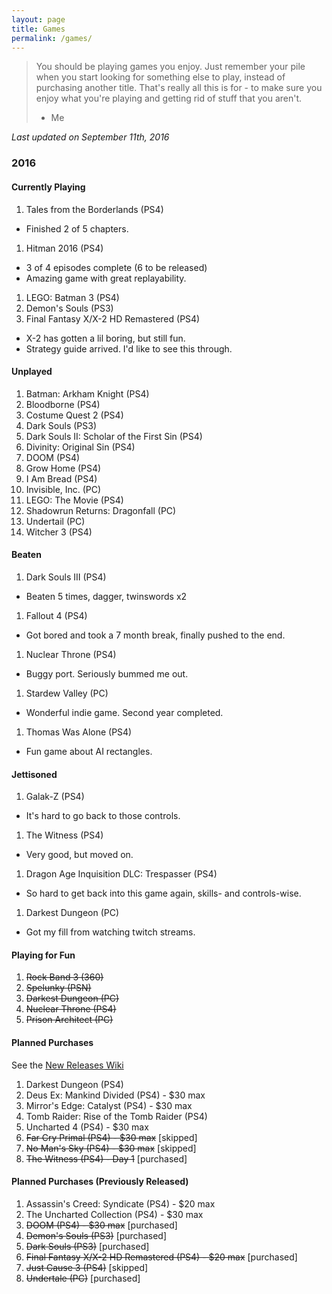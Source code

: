 ```yaml
---
layout: page
title: Games
permalink: /games/
---
```


> You should be playing games you enjoy. Just remember your pile when you start
> looking for something else to play, instead of purchasing another title. That's
> really all this is for - to make sure you enjoy what you're playing and getting
> rid of stuff that you aren't.
> - Me

*Last updated on September 11th, 2016*

### 2016

#### Currently Playing

1. Tales from the Borderlands (PS4)
  - Finished 2 of 5 chapters.
1. Hitman 2016 (PS4)
  - 3 of 4 episodes complete (6 to be released)
  - Amazing game with great replayability.
1. LEGO: Batman 3 (PS4)
1. Demon's Souls (PS3)
1. Final Fantasy X/X-2 HD Remastered (PS4)
  - X-2 has gotten a lil boring, but still fun.
  - Strategy guide arrived. I'd like to see this through.

#### Unplayed

1. Batman: Arkham Knight (PS4)
1. Bloodborne (PS4)
1. Costume Quest 2 (PS4)
1. Dark Souls (PS3)
1. Dark Souls II: Scholar of the First Sin (PS4)
1. Divinity: Original Sin (PS4)
1. DOOM (PS4)
1. Grow Home (PS4)
1. I Am Bread (PS4)
1. Invisible, Inc. (PC)
1. LEGO: The Movie (PS4)
1. Shadowrun Returns: Dragonfall (PC)
1. Undertail (PC)
1. Witcher 3 (PS4)

#### Beaten

1. Dark Souls III (PS4)
  - Beaten 5 times, dagger, twinswords x2
1. Fallout 4 (PS4)
  - Got bored and took a 7 month break, finally pushed to the end.
1. Nuclear Throne (PS4)
  - Buggy port. Seriously bummed me out.
1. Stardew Valley (PC)
  - Wonderful indie game. Second year completed.
1. Thomas Was Alone (PS4)
  - Fun game about AI rectangles.

#### Jettisoned

1. Galak-Z (PS4)
  - It's hard to go back to those controls.
1. The Witness (PS4)
  - Very good, but moved on.
1. Dragon Age Inquisition DLC: Trespasser (PS4)
  - So hard to get back into this game again, skills- and controls-wise.
1. Darkest Dungeon (PC)
  - Got my fill from watching twitch streams.

#### Playing for Fun

1. ~~Rock Band 3 (360)~~
1. ~~Spelunky (PSN)~~
1. ~~Darkest Dungeon (PC)~~
1. ~~Nuclear Throne (PS4)~~
1. ~~Prison Architect (PC)~~

#### Planned Purchases 

See the [New Releases Wiki][new-releases]

1. Darkest Dungeon (PS4)
1. Deus Ex: Mankind Divided (PS4) - $30 max
1. Mirror's Edge: Catalyst (PS4) - $30 max
1. Tomb Raider: Rise of the Tomb Raider (PS4)
1. Uncharted 4 (PS4) - $30 max
1. ~~Far Cry Primal (PS4) - $30 max~~ [skipped]
1. ~~No Man's Sky (PS4) - $30 max~~ [skipped]
1. ~~The Witness (PS4) - Day 1~~ [purchased]

#### Planned Purchases (Previously Released)

1. Assassin's Creed: Syndicate (PS4) - $20 max
1. The Uncharted Collection (PS4) - $30 max
1. ~~DOOM (PS4) - $30 max~~ [purchased]
1. ~~Demon's Souls (PS3)~~ [purchased]
1. ~~Dark Souls (PS3)~~ [purchased]
1. ~~Final Fantasy X/X-2 HD Remastered (PS4) - $20 max~~ [purchased]
1. ~~Just Cause 3 (PS4)~~ [skipped]
1. ~~Undertale (PC)~~ [purchased]

[new-releases]: https://en.wikipedia.org/wiki/2016_in_video_gaming#Game_releases
